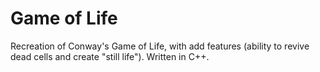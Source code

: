 # Game of Life
Recreation of Conway's Game of Life, with add features (ability to revive dead cells and create "still life"). Written in C++.
